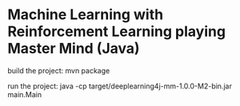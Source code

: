# Machine Learning with Reinforcement Learning playing Master Mind (Java)


build the project:
mvn package

run the project:
java -cp target/deeplearning4j-mm-1.0.0-M2-bin.jar main.Main